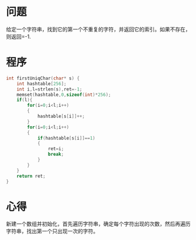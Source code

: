 # 问题
给定一个字符串，找到它的第一个不重复的字符，并返回它的索引。如果不存在，则返回=-1.

# 程序

```C
int firstUniqChar(char* s) {
    int hashtable[256];
    int i,l=strlen(s),ret=-1;
    memset(hashtable,0,sizeof(int)*256);
    if(l){
        for(i=0;i<l;i++)
        {
            hashtable[s[i]]++;
        }
        for(i=0;i<l;i++)
        {
            if(hashtable[s[i]]==1)
            {
                ret=i;
                break;
            }
        }
    }
    return ret;
}
```
# 心得
新建一个数组并初始化，首先遍历字符串，确定每个字符出现的次数，然后再遍历字符串，找出第一个只出现一次的字符。
